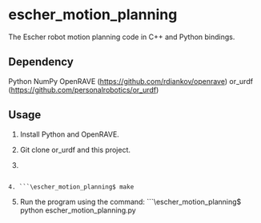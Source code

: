 # escher_motion_planning

The Escher robot motion planning code in C++ and Python bindings.


## Dependency

Python
NumPy
OpenRAVE (https://github.com/rdiankov/openrave)
or_urdf (https://github.com/personalrobotics/or_urdf)

## Usage

1. Install Python and OpenRAVE.

2. Git clone or_urdf and this project.

3. ```\or_urdf$ make
```

4. ```\escher_motion_planning$ make
```

5. Run the program using the command: ```\escher_motion_planning$ python escher_motion_planning.py
```
